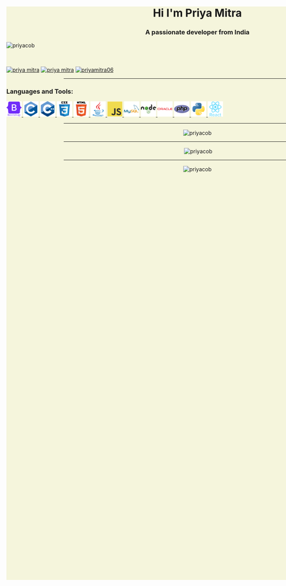 
<div  align="right">
<div align="center" style="height: 1500px; width: 1000px; background-color: beige; border:2px black;" >
    <h1 align="center">Hi I'm Priya Mitra</h1>
    <h3 align="center">A passionate developer from India</h3>
<p align="left"> <img src="https://komarev.com/ghpvc/?username=priyacob&label=Profile%20views&color=0e75b6&style=flat" alt="priyacob" /> </p>

<p align="left"> <a href="https://twitter.com/" target="blank"><img src="https://img.shields.io/twitter/follow/?logo=twitter&style=for-the-badge" alt="" /></a> </p>

<p align="left">
<a href="https://linkedin.com/in/priya mitra" target="blank">
<img align="center" src="https://raw.githubusercontent.com/rahuldkjain/github-profile-readme-generator/master/src/images/icons/Social/linked-in-alt.svg" alt="priya mitra" height="30" width="40" /></a>
<a href="https://fb.com/priya mitra" target="blank">
<img align="center" src="https://raw.githubusercontent.com/rahuldkjain/github-profile-readme-generator/master/src/images/icons/Social/facebook.svg" alt="priya mitra" height="30" width="40" /></a>
<a href="https://instagram.com/priyamitra06" target="blank">
<img align="center" src="https://raw.githubusercontent.com/rahuldkjain/github-profile-readme-generator/master/src/images/icons/Social/instagram.svg" alt="priyamitra06" height="30" width="40" /></a>
</p>
<hr width="700px">
<h3 align="left">Languages and Tools:</h3>
<p id="skil" align="left">
     <a href="https://getbootstrap.com" target="_blank" rel="noreferrer"> 
        <img src="https://raw.githubusercontent.com/devicons/devicon/master/icons/bootstrap/bootstrap-plain-wordmark.svg" alt="bootstrap" width="40" height="40"/> </a>
         <a href="https://www.cprogramming.com/" target="_blank" rel="noreferrer"> 
            <img src="https://raw.githubusercontent.com/devicons/devicon/master/icons/c/c-original.svg" alt="c" width="40" height="40"/> </a> 
            <a href="https://www.w3schools.com/cpp/" target="_blank" rel="noreferrer"> 
                <img src="https://raw.githubusercontent.com/devicons/devicon/master/icons/cplusplus/cplusplus-original.svg" alt="cplusplus" width="40" height="40"/> </a>
                 <a href="https://www.w3schools.com/css/" target="_blank" rel="noreferrer">
                     <img src="https://raw.githubusercontent.com/devicons/devicon/master/icons/css3/css3-original-wordmark.svg" alt="css3" width="40" height="40"/> </a>
                      <a href="https://www.w3.org/html/" target="_blank" rel="noreferrer"> 
                        <img src="https://raw.githubusercontent.com/devicons/devicon/master/icons/html5/html5-original-wordmark.svg" alt="html5" width="40" height="40"/> </a> 
                        <a href="https://www.java.com" target="_blank" rel="noreferrer"> 
                            <img src="https://raw.githubusercontent.com/devicons/devicon/master/icons/java/java-original.svg" alt="java" width="40" height="40"/> </a> 
                            <a href="https://developer.mozilla.org/en-US/docs/Web/JavaScript" target="_blank" rel="noreferrer">
                                 <img src="https://raw.githubusercontent.com/devicons/devicon/master/icons/javascript/javascript-original.svg" alt="javascript" width="40" height="40"/> </a>
                                  <a href="https://www.mysql.com/" target="_blank" rel="noreferrer"> 
                                    <img src="https://raw.githubusercontent.com/devicons/devicon/master/icons/mysql/mysql-original-wordmark.svg" alt="mysql" width="40" height="40"/> </a> 
                                    <a href="https://nodejs.org" target="_blank" rel="noreferrer">
                                         <img src="https://raw.githubusercontent.com/devicons/devicon/master/icons/nodejs/nodejs-original-wordmark.svg" alt="nodejs" width="40" height="40"/> </a>
                                          <a href="https://www.oracle.com/" target="_blank" rel="noreferrer">
                                             <img src="https://raw.githubusercontent.com/devicons/devicon/master/icons/oracle/oracle-original.svg" alt="oracle" width="40" height="40"/> </a> 
                                             <a href="https://www.php.net" target="_blank" rel="noreferrer"> <img src="https://raw.githubusercontent.com/devicons/devicon/master/icons/php/php-original.svg" alt="php" width="40" height="40"/> </a>
                                              <a href="https://www.python.org" target="_blank" rel="noreferrer">
                                                 <img src="https://raw.githubusercontent.com/devicons/devicon/master/icons/python/python-original.svg" alt="python" width="40" height="40"/> </a>
                                                  <a href="https://reactjs.org/" target="_blank" rel="noreferrer">
                                                     <img src="https://raw.githubusercontent.com/devicons/devicon/master/icons/react/react-original-wordmark.svg" alt="react" width="40" height="40"/> </a> 
                                                    </p>

<hr width="700px">
<p><img align="center" src="https://github-readme-stats.vercel.app/api/top-langs?username=priyacob&show_icons=true&locale=en&layout=compact" alt="priyacob"  style="width: 400px;"/></p>
<hr width="700px">
<p>&nbsp;<img align="center" src="https://github-readme-stats.vercel.app/api?username=priyacob&show_icons=true&locale=en" alt="priyacob" /></p>
<hr width="700px">
<p><img align="center" src="https://github-readme-streak-stats.herokuapp.com/?user=priyacob&" alt="priyacob" /></p>

</div>
</div>



   
